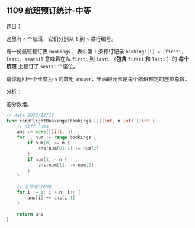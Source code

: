 ## 1109 航班预订统计-中等

题目：

这里有 `n` 个航班，它们分别从 `1` 到 `n` 进行编号。

有一份航班预订表 `bookings` ，表中第 `i` 条预订记录 `bookings[i] = [firsti, lasti, seatsi]` 意味着在从 `firsti` 到 `lasti` （**包含** `firsti` 和 `lasti` ）的 **每个航班** 上预订了 `seatsi` 个座位。

请你返回一个长度为 `n` 的数组 `answer`，里面的元素是每个航班预定的座位总数。



分析：

差分数组。

```go
// date 2023/12/12
func corpFlightBookings(bookings [][]int, n int) []int {
    // diff nums
    ans := make([]int, n)
    for _, num := range bookings {
        if num[0] <= n {
            ans[num[0]-1] += num[2]
        }
        if num[1] < n {
            ans[num[1]] -= num[2]
        }
    }

    // 复原差分数组
    for i := 1; i < n; i++ {
        ans[i] += ans[i-1]
    }

    return ans
}
```

